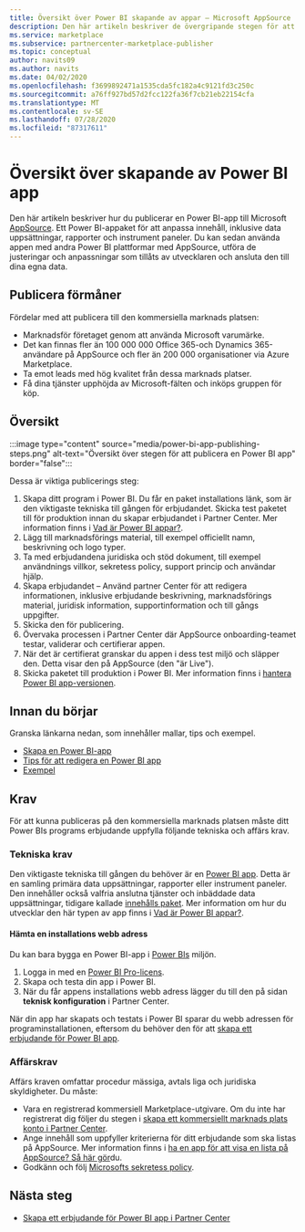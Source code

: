 ```yaml
---
title: Översikt över Power BI skapande av appar – Microsoft AppSource
description: Den här artikeln beskriver de övergripande stegen för att publicera en Power BI-app till Microsoft AppSource. De tekniska och affärs kraven som Power BI appen måste uppfylla för att publiceras på den kommersiella marknaden tillhandahålls också.
ms.service: marketplace
ms.subservice: partnercenter-marketplace-publisher
ms.topic: conceptual
author: navits09
ms.author: navits
ms.date: 04/02/2020
ms.openlocfilehash: f3699892471a1535cda5fc182a4c9121fd3c250c
ms.sourcegitcommit: a76ff927bd57d2fcc122fa36f7cb21eb22154cfa
ms.translationtype: MT
ms.contentlocale: sv-SE
ms.lasthandoff: 07/28/2020
ms.locfileid: "87317611"
---
```

# <a name="power-bi-app-creation-overview"></a>Översikt över skapande av Power BI app

Den här artikeln beskriver hur du publicerar en Power BI-app till Microsoft [AppSource](https://appsource.microsoft.com/). Ett Power BI-appaket för att anpassa innehåll, inklusive data uppsättningar, rapporter och instrument paneler. Du kan sedan använda appen med andra Power BI plattformar med AppSource, utföra de justeringar och anpassningar som tillåts av utvecklaren och ansluta den till dina egna data.

## <a name="publishing-benefits"></a>Publicera förmåner

Fördelar med att publicera till den kommersiella marknads platsen:

- Marknadsför företaget genom att använda Microsoft varumärke.
- Det kan finnas fler än 100 000 000 Office 365-och Dynamics 365-användare på AppSource och fler än 200 000 organisationer via Azure Marketplace.
- Ta emot leads med hög kvalitet från dessa marknads platser.
- Få dina tjänster upphöjda av Microsoft-fälten och inköps gruppen för köp.

## <a name="overview"></a>Översikt

:::image type="content" source="media/power-bi-app-publishing-steps.png" alt-text="Översikt över stegen för att publicera en Power BI app" border="false":::

Dessa är viktiga publicerings steg:

1. Skapa ditt program i Power BI. Du får en paket installations länk, som är den viktigaste tekniska till gången för erbjudandet. Skicka test paketet till för produktion innan du skapar erbjudandet i Partner Center. Mer information finns i [Vad är Power BI appar?](https://docs.microsoft.com/power-bi/service-template-apps-overview).
2. Lägg till marknadsförings material, till exempel officiellt namn, beskrivning och logo typer.
3. Ta med erbjudandena juridiska och stöd dokument, till exempel användnings villkor, sekretess policy, support princip och användar hjälp.
4. Skapa erbjudandet – Använd partner Center för att redigera informationen, inklusive erbjudande beskrivning, marknadsförings material, juridisk information, supportinformation och till gångs uppgifter.
5. Skicka den för publicering.
6. Övervaka processen i Partner Center där AppSource onboarding-teamet testar, validerar och certifierar appen.
7. När det är certifierat granskar du appen i dess test miljö och släpper den. Detta visar den på AppSource (den "är Live").
8. Skicka paketet till produktion i Power BI. Mer information finns i [hantera Power BI app-versionen](https://docs.microsoft.com/power-bi/service-template-apps-create#manage-the-template-app-release).

## <a name="before-you-begin"></a>Innan du börjar

Granska länkarna nedan, som innehåller mallar, tips och exempel.

- [Skapa en Power BI-app](https://docs.microsoft.com/power-bi/service-template-apps-create)
- [Tips för att redigera en Power BI app](https://docs.microsoft.com/power-bi/service-template-apps-tips)
- [Exempel](https://docs.microsoft.com/power-bi/service-template-apps-samples)

## <a name="requirements"></a>Krav

För att kunna publiceras på den kommersiella marknads platsen måste ditt Power BIs programs erbjudande uppfylla följande tekniska och affärs krav.

### <a name="technical-requirements"></a>Tekniska krav

Den viktigaste tekniska till gången du behöver är en [Power BI app](https://go.microsoft.com/fwlink/?linkid=2028636). Detta är en samling primära data uppsättningar, rapporter eller instrument paneler. Den innehåller också valfria anslutna tjänster och inbäddade data uppsättningar, tidigare kallade [innehålls paket](https://docs.microsoft.com/power-bi/service-organizational-content-pack-introduction). Mer information om hur du utvecklar den här typen av app finns i [Vad är Power BI appar?](https://go.microsoft.com/fwlink/?linkid=2028636).

#### <a name="get-an-installation-web-address"></a>Hämta en installations webb adress

Du kan bara bygga en Power BI-app i [Power BIs](https://powerbi.microsoft.com/) miljön.

1. Logga in med en [Power BI Pro-licens](https://docs.microsoft.com/power-bi/service-admin-purchasing-power-bi-pro).
2. Skapa och testa din app i Power BI.
3. När du får appens installations webb adress lägger du till den på sidan **teknisk konfiguration** i Partner Center.

När din app har skapats och testats i Power BI sparar du webb adressen för programinstallationen, eftersom du behöver den för att [skapa ett erbjudande för Power BI app](create-power-bi-app-offer.md).

### <a name="business-requirements"></a>Affärskrav

Affärs kraven omfattar procedur mässiga, avtals liga och juridiska skyldigheter. Du måste:

- Vara en registrerad kommersiell Marketplace-utgivare. Om du inte har registrerat dig följer du stegen i [skapa ett kommersiellt marknads plats konto i Partner Center](create-account.md).
- Ange innehåll som uppfyller kriterierna för ditt erbjudande som ska listas på AppSource. Mer information finns i [ha en app för att visa en lista på AppSource? Så här gör](https://appsource.microsoft.com/blogs/have-an-app-to-list-on-appsource-here-s-how)du.
- Godkänn och följ [Microsofts sekretess policy](https://privacy.microsoft.com/privacystatement).

## <a name="next-step"></a>Nästa steg

- [Skapa ett erbjudande för Power BI app i Partner Center](create-power-bi-app-offer.md)
